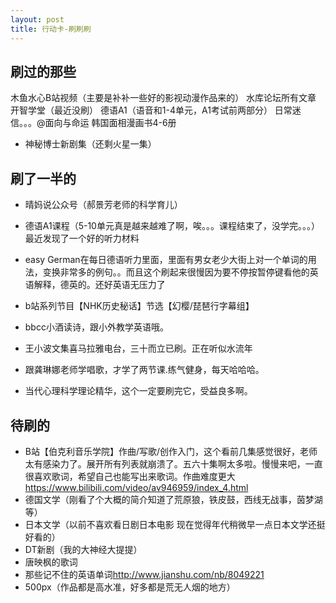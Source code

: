 ```yaml
---
layout: post
title: 行动卡-刷刷刷  
---  
```


## 刷过的那些
木鱼水心B站视频（主要是补补一些好的影视动漫作品来的）
水库论坛所有文章
开智学堂（最近没刷）
德语A1（语音和1-4单元，A1考试前两部分）
日常迷信。。。@面向与命运
韩国面相漫画书4-6册
* 神秘博士新剧集（还剩火星一集）

## 刷了一半的
* 晴妈说公众号（郝景芳老师的科学育儿）
* 德语A1课程（5-10单元真是越来越难了啊，唉。。。课程结束了，没学完。。。）最近发现了一个好的听力材料
* easy German在每日德语听力里面，里面有男女老少大街上对一个单词的用法，变换非常多的例句。。而且这个刷起来很慢因为要不停按暂停键看他的英语解释，德英的。还好英语无压力了

* b站系列节目【NHK历史秘话】节选【幻樱/琵琶行字幕组】
* bbcc小酒读诗，跟小外教学英语哦。
* 王小波文集喜马拉雅电台，三十而立已刷。正在听似水流年
* 跟龚琳娜老师学唱歌，才学了两节课.练气健身，每天哈哈哈。
* 当代心理科学理论精华，这个一定要刷完它，受益良多啊。

## 待刷的
* B站【伯克利音乐学院】作曲/写歌/创作入门，这个看前几集感觉很好，老师太有感染力了。展开所有列表就崩溃了。五六十集啊太多啦。慢慢来吧，一直很喜欢歌词，希望自己也能写出来歌词。作曲难度更大<https://www.bilibili.com/video/av946959/index_4.html>
* 德国文学（刚看了个大概的简介知道了荒原狼，铁皮鼓，西线无战事，茵梦湖等）
* 日本文学（以前不喜欢看日剧日本电影
现在觉得年代稍微早一点日本文学还挺好看的）
* DT新剧（我的大神经大提提）
* 唐映枫的歌词
* 那些记不住的英语单词<http://www.jianshu.com/nb/8049221>
* 500px（作品都是高水准，好多都是荒无人烟的地方）